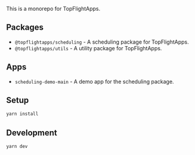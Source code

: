 This is a monorepo for TopFlightApps.

## Packages

- `@topflightapps/scheduling` - A scheduling package for TopFlightApps.
- `@topflightapps/utils` - A utility package for TopFlightApps.

## Apps

- `scheduling-demo-main` - A demo app for the scheduling package.

## Setup

```bash
yarn install
```

## Development

```bash
yarn dev
```
